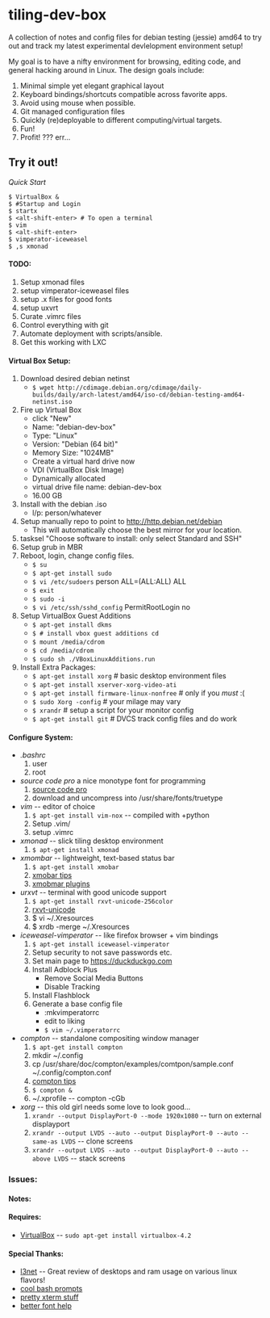 tiling-dev-box
============

A collection of notes and config files for debian testing (jessie) amd64
to try out and track my latest experimental devlelopment environment setup!

My goal is to have a nifty environment for browsing, editing code, and general
hacking around in Linux.  The design goals include:
1. Minimal simple yet elegant graphical layout
1. Keyboard bindings/shortcuts compatible across favorite apps.
1. Avoid using mouse when possible.
1. Git managed configuration files
1. Quickly (re)deployable to different computing/virtual targets.
1. Fun!
1. Profit! ??? err...

Try it out!
-----------

*Quick Start*

    $ VirtualBox &
    $ #Startup and Login
    $ startx
    $ <alt-shift-enter> # To open a terminal
    $ vim
    $ <alt-shift-enter>
    $ vimperator-iceweasel
    $ ,s xmonad
       
#### TODO:

1. Setup xmonad files
1. setup vimperator-iceweasel files
1. setup .x files for good fonts
1. setup uxvrt
1. Curate .vimrc files
1. Control everything with git
1. Automate deployment with scripts/ansible.
1. Get this working with LXC

#### Virtual Box Setup:

1. Download desired debian netinst
    * `$ wget http://cdimage.debian.org/cdimage/daily-builds/daily/arch-latest/amd64/iso-cd/debian-testing-amd64-netinst.iso`
1. Fire up Virtual Box 
    * click "New"
    * Name: "debian-dev-box"
    * Type: "Linux"
    * Version: "Debian (64 bit)"
    * Memory Size: "1024MB"
    * Create a virtual hard drive now
    * VDI (VirtualBox Disk Image)
    * Dynamically allocated
    * virtual drive file name: debian-dev-box
    * 16.00 GB
1. Install with the debian .iso
    * l/p: person/whatever
1. Setup manually repo to point to http://http.debian.net/debian
    * This will automatically choose the best mirror for your location.
1. tasksel "Choose software to install: only select Standard and SSH"
1. Setup grub in MBR
1. Reboot, login, change config files.
    * `$ su`
    * `$ apt-get install sudo`
    * `$ vi /etc/sudoers` person ALL=(ALL:ALL) ALL
    * `$ exit`
    * `$ sudo -i`
    * `$ vi /etc/ssh/sshd_config` PermitRootLogin no
1. Setup VirtualBox Guest Additions
    * `$ apt-get install dkms`
    * `$ # install vbox guest additions cd`
    * `$ mount /media/cdrom`
    * `$ cd /media/cdrom`
    * `$ sudo sh ./VBoxLinuxAdditions.run`
1. Install Extra Packages:
    * `$ apt-get install xorg`   # basic desktop environment files
    * `$ apt-get install xserver-xorg-video-ati`
    * `$ apt-get install firmware-linux-nonfree` # only if you *must* :(
    * `$ sudo Xorg -config`      # your milage may vary
    * `$ xrandr`                 # setup a script for your monitor config
    * `$ apt-get install git`    # DVCS track config files and do work

#### Configure System:

* *.bashrc*
    1. user
    1. root
* *source code pro* a nice monotype font for programming
    1. [source code pro](https://github.com/adobe/source-code-pro)
    1. download and uncompress into /usr/share/fonts/truetype
* *vim* -- editor of choice
    1. `$ apt-get install vim-nox` -- compiled with +python
    1. Setup .vim/
    1. setup .vimrc
* *xmonad* -- slick tiling desktop environment
    1. `$ apt-get install xmonad`
* *xmombar* -- lightweight, text-based status bar
    1. `$ apt-get install xmobar`
    1. [xmobar tips](http://www.haskell.org/haskellwiki/Xmonad/Config_archive/John_Goerzen%27s_Configuration#Installing_xmobar)
    1. [xmobmar plugins](http://projects.haskell.org/xmobar/#system-monitor-plugins)
* *urxvt* -- terminal with good unicode support
    1. `$ apt-get install rxvt-unicode-256color`
    1. [rxvt-unicode](https://wiki.archlinux.org/index.php/Rxvt-unicode)
    1. $ vi ~/.Xresources
    1. $ xrdb -merge ~/.Xresources
* *iceweasel-vimperator* -- like firefox browser + vim bindings
    1. `$ apt-get install iceweasel-vimperator`
    1. Setup security to not save passwords etc.
    1. Set main page to https://duckduckgo.com
    1. Install Adblock Plus
        * Remove Social Media Buttons
        * Disable Tracking            
    1. Install Flashblock
    1. Generate a base config file
        * :mkvimperatorrc
        * edit to liking
        * `$ vim ~/.vimperatorrc`
* *compton* -- standalone compositing window manager
    1. `$ apt-get install compton`
    1. mkdir ~/.config
    1. cp /usr/share/doc/compton/examples/comtpon/sample.conf ~/.config/compton.conf
    1. [compton tips](http://duncanlock.net/blog/2013/06/07/how-to-switch-to-compton-for-beautiful-tear-free-compositing-in-xfce/)
    1. `$ compton &`
    1. ~/.xprofile -- compton -cGb
* *xorg* -- this old girl needs some love to look good...
    1. `xrandr --output DisplayPort-0 --mode 1920x1080` -- turn on external displayport
    1. `xrandr --output LVDS --auto --output DisplayPort-0 --auto --same-as LVDS` -- clone screens
    1. `xrandr --output LVDS --auto --output DisplayPort-0 --auto --above LVDS` -- stack screens

### Issues:

#### Notes:

#### Requires:
* [VirtualBox](https://www.virtualbox.org/wiki/Downloads/) -- `sudo apt-get install virtualbox-4.2`

#### Special Thanks:
* [l3net](http://l3net.wordpress.com/2013/04/30/lightweight-debian-lxde-desktop-from-scratch/) -- Great review of desktops and ram usage on various linux flavors!
* [cool bash prompts](http://makandracards.com/makandra/1090-customize-your-bash-prompt)
* [pretty xterm stuff](http://unix4lyfe.org/xterm/)
* [better font help](http://community.linuxmint.com/tutorial/view/1021)
